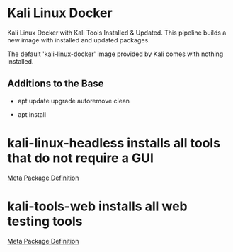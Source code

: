 # Kali Linux Docker

Kali Linux Docker with Kali Tools Installed & Updated. This pipeline builds a new image with installed and updated packages.

The default 'kali-linux-docker' image provided by Kali comes with nothing installed.

## Additions to the Base
- apt
update
upgrade
autoremove
clean

- apt install
# kali-linux-headless installs all tools that do not require a GUI
[Meta Package Definition](https://gitlab.com/kalilinux/packages/kali-meta/blob/kali/master/debian/control#L110)

# kali-tools-web installs all web testing tools
[Meta Package Definition](https://gitlab.com/kalilinux/packages/kali-meta/blob/kali/master/debian/control#L984)